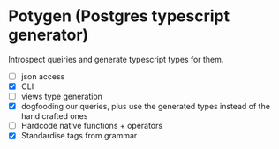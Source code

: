 # Potygen (Postgres typescript generator)

Introspect queiries and generate typescript types for them.

- [ ] json access
- [x] CLI
- [ ] views type generation
- [x] dogfooding our queries, plus use the generated types instead of the hand crafted ones
- [ ] Hardcode native functions + operators
- [x] Standardise tags from grammar
